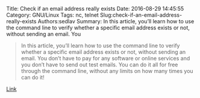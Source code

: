 Title: Check if an email address really exists
Date: 2016-08-29 14:45:55
Category: GNU/Linux
Tags: nc, telnet
Slug:check-if-an-email-address-really-exists
Authors:sedlav
Summary: In this article, you’ll learn how to use the command line to verify whether a specific email address exists or not, without sending an email. You 

> In this article, you’ll learn how to use the command line to verify whether a specific email address exists or not, without sending an email. You don’t have to pay for any software or online services and you don’t have to send out test emails. You can do it all for free through the command line, without any limits on how many times you can do it!

[Link](https://www.rosehosting.com/blog/check-if-an-email-exists/)
